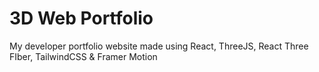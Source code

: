 # 3D Web Portfolio
 My developer portfolio website made using React, ThreeJS, React Three FIber, TailwindCSS & Framer Motion
